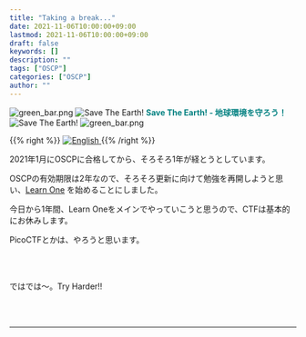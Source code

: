```yaml
---
title: "Taking a break..."
date: 2021-11-06T10:00:00+09:00
lastmod: 2021-11-06T10:00:00+09:00
draft: false
keywords: []
description: ""
tags: ["OSCP"]
categories: ["OSCP"]
author: ""
---
```

<img src="https://captureamerica.github.io/writeups/img/green_bar.png" alt="green_bar.png">
<img src="https://captureamerica.github.io/writeups/img/10_Nature_Themed_Icons_Cute_Earth_Icon.png" alt="Save The Earth!"> <b><font color="teal">Save The Earth! - 地球環境を守ろう！</font></b> <img src="https://captureamerica.github.io/writeups/img/10_Nature_Themed_Icons_Cute_Earth_Icon.png" alt="Save The Earth!">
<img src="https://captureamerica.github.io/writeups/img/green_bar.png" alt="green_bar.png">

{{% right %}}
<a href="https://translate.google.com/translate?hl=en&sl=ja&tl=en&u=https%3A%2F%2Fcaptureamerica.github.io%2Fwriteups%2Fpost%2Ftaking_a_break%2F">
<img src="https://captureamerica.github.io/writeups/img/En.png" alt="English">
</a>
{{% /right %}}

2021年1月にOSCPに合格してから、そろそろ1年が経とうとしています。

OSCPの有効期限は2年なので、そろそろ更新に向けて勉強を再開しようと思い、[Learn One](https://www.offensive-security.com/learn/) を始めることにしました。

今日から1年間、Learn Oneをメインでやっていこうと思うので、CTFは基本的にお休みします。

PicoCTFとかは、やろうと思います。

<br /><br />

ではでは〜。Try Harder!!

<br /><br />
- - -
<br /><br />
